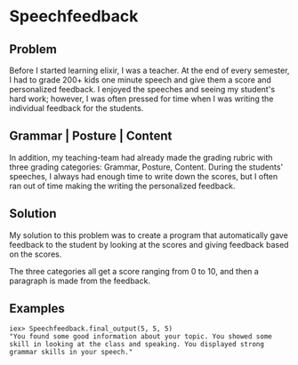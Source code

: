 # Speechfeedback

## Problem 
Before I started learning elixir, I was a teacher.  At the end of every semester, I had to grade 200+ kids one minute speech 
and give them a score and personalized feedback.  I enjoyed the speeches and seeing my student's hard work; however,
I was often pressed for time when I was writing the individual feedback for the students. 

## Grammar | Posture | Content
In addition, my teaching-team had already made the grading rubric with three grading categories: Grammar, Posture, Content.
During the students' speeches, I always had enough time to write down the scores, but I often ran out of time making the 
writing the personalized feedback. 

## Solution
My solution to this problem was to create a program that automatically gave feedback to the student by looking at the scores 
and giving feedback based on the scores. 

The three categories all get a score ranging from 0 to 10, and then a paragraph is made from the feedback.  

## Examples

```
iex> Speechfeedback.final_output(5, 5, 5)
"You found some good information about your topic. You showed some skill in looking at the class and speaking. You displayed strong grammar skills in your speech."
```